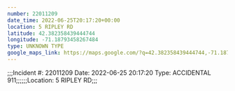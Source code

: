 ```yaml
---
number: 22011209
date_time: 2022-06-25T20:17:20+00:00
location: 5 RIPLEY RD
latitude: 42.382358439444744
longitude: -71.18793458267484
type: UNKNOWN TYPE
google_maps_link: https://maps.google.com/?q=42.382358439444744,-71.18793458267484
---
```


;;;Incident #: 22011209  Date: 2022-06-25 20:17:20   Type: ACCIDENTAL 911;;;;;;Location: 5 RIPLEY RD;;;

